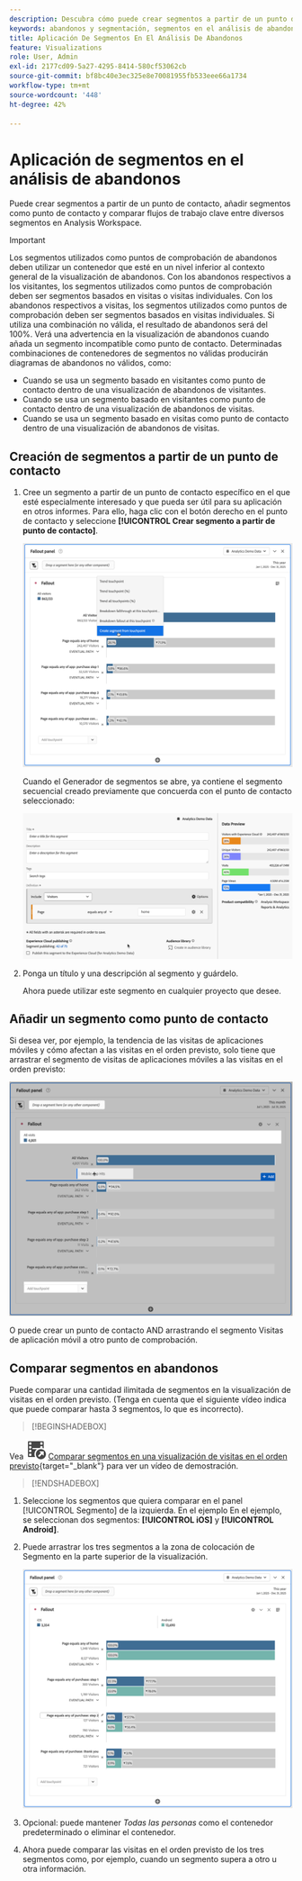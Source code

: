 ```yaml
---
description: Descubra cómo puede crear segmentos a partir de un punto de contacto, añadir segmentos como punto de contacto y comparar flujos de trabajo clave entre diversos segmentos en un análisis de visitas en el orden previsto en Analysis Workspace.
keywords: abandonos y segmentación, segmentos en el análisis de abandonos, comparar segmentos de abandonos
title: Aplicación De Segmentos En El Análisis De Abandonos
feature: Visualizations
role: User, Admin
exl-id: 2177cd09-5a27-4295-8414-580cf53062cb
source-git-commit: bf8bc40e3ec325e8e70081955fb533eee66a1734
workflow-type: tm+mt
source-wordcount: '448'
ht-degree: 42%

---
```


# Aplicación de segmentos en el análisis de abandonos

Puede crear segmentos a partir de un punto de contacto, añadir segmentos como punto de contacto y comparar flujos de trabajo clave entre diversos segmentos en Analysis Workspace.

>[!IMPORTANT]
>
>Los segmentos utilizados como puntos de comprobación de abandonos deben utilizar un contenedor que esté en un nivel inferior al contexto general de la visualización de abandonos. Con los abandonos respectivos a los visitantes, los segmentos utilizados como puntos de comprobación deben ser segmentos basados en visitas o visitas individuales. Con los abandonos respectivos a visitas, los segmentos utilizados como puntos de comprobación deben ser segmentos basados en visitas individuales. Si utiliza una combinación no válida, el resultado de abandonos será del 100%. Verá una advertencia en la visualización de abandonos cuando añada un segmento incompatible como punto de contacto. Determinadas combinaciones de contenedores de segmentos no válidas producirán diagramas de abandonos no válidos, como:
>
>* Cuando se usa un segmento basado en visitantes como punto de contacto dentro de una visualización de abandonos de visitantes.
>* Cuando se usa un segmento basado en visitantes como punto de contacto dentro de una visualización de abandonos de visitas.
>* Cuando se usa un segmento basado en visitas como punto de contacto dentro de una visualización de abandonos de visitas.
>

## Creación de segmentos a partir de un punto de contacto

1. Cree un segmento a partir de un punto de contacto específico en el que esté especialmente interesado y que pueda ser útil para su aplicación en otros informes. Para ello, haga clic con el botón derecho en el punto de contacto y seleccione **[!UICONTROL Crear segmento a partir de punto de contacto]**.

   ![](assets/fallout-createsegment.png)

   Cuando el Generador de segmentos se abre, ya contiene el segmento secuencial creado previamente que concuerda con el punto de contacto seleccionado:

   ![](assets/fallout-definesegment.png)

1. Ponga un título y una descripción al segmento y guárdelo.

   Ahora puede utilizar este segmento en cualquier proyecto que desee.

## Añadir un segmento como punto de contacto

Si desea ver, por ejemplo, la tendencia de las visitas de aplicaciones móviles y cómo afectan a las visitas en el orden previsto, solo tiene que arrastrar el segmento de visitas de aplicaciones móviles a las visitas en el orden previsto:

![](assets/segment-touchpoint.png)

O puede crear un punto de contacto AND arrastrando el segmento Visitas de aplicación móvil a otro punto de comprobación.

## Comparar segmentos en abandonos

Puede comparar una cantidad ilimitada de segmentos en la visualización de visitas en el orden previsto. (Tenga en cuenta que el siguiente vídeo indica que puede comparar hasta 3 segmentos, lo que es incorrecto).


>[!BEGINSHADEBOX]

Vea ![VideoCheckedOut](/help/assets/icons/VideoCheckedOut.svg) [Comparar segmentos en una visualización de visitas en el orden previsto](https://video.tv.adobe.com/v/328099?quality=12&learn=on&captions=spa){target="_blank"} para ver un vídeo de demostración.

>[!ENDSHADEBOX]


1. Seleccione los segmentos que quiera comparar en el panel [!UICONTROL Segmento] de la izquierda. En el ejemplo En el ejemplo, se seleccionan dos segmentos: **[!UICONTROL iOS]** y **[!UICONTROL Android]**.
1. Puede arrastrar los tres segmentos a la zona de colocación de Segmento en la parte superior de la visualización.

   ![](assets/segment-compare.png)

1. Opcional: puede mantener *Todas las personas* como el contenedor predeterminado o eliminar el contenedor.

1. Ahora puede comparar las visitas en el orden previsto de los tres segmentos como, por ejemplo, cuando un segmento supera a otro u otra información.

